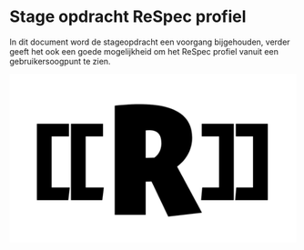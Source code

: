 # Stage opdracht ReSpec profiel

In dit document word de stageopdracht een voorgang bijgehouden,
verder geeft het ook een goede mogelijkheid om het <a>ReSpec</a> <a>profiel</a> vanuit een gebruikersoogpunt te zien.

![Tekstueel alternatief voor toegankelijkheid](media/respec-logo.png "ReSpec logo")